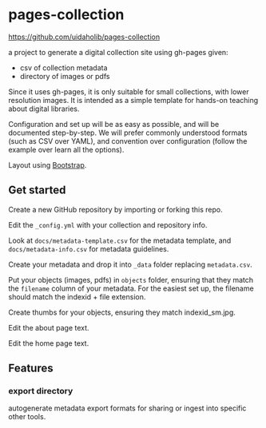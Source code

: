 # pages-collection

https://github.com/uidaholib/pages-collection

a project to generate a digital collection site using gh-pages given:
- csv of collection metadata
- directory of images or pdfs

Since it uses gh-pages, it is only suitable for small collections, with lower resolution images.
It is intended as a simple template for hands-on teaching about digital libraries.

Configuration and set up will be as easy as possible, and will be documented step-by-step.
We will prefer commonly understood formats (such as CSV over YAML), and convention over configuration (follow the example over learn all the options).

Layout using [Bootstrap](https://getbootstrap.com/docs/4.0/getting-started/introduction/).

## Get started

Create a new GitHub repository by importing or forking this repo.

Edit the `_config.yml` with your collection and repository info.

Look at `docs/metadata-template.csv` for the metadata template, and `docs/metadata-info.csv` for metadata guidelines.

Create your metadata and drop it into `_data` folder replacing `metadata.csv`.

Put your objects (images, pdfs) in `objects` folder, ensuring that they match the `filename` column of your metadata. For the easiest set up, the filename should match the indexid + file extension.

Create thumbs for your objects, ensuring they match indexid_sm.jpg.

Edit the about page text.

Edit the home page text.

## Features

### export directory

autogenerate metadata export formats for sharing or ingest into specific other tools.
